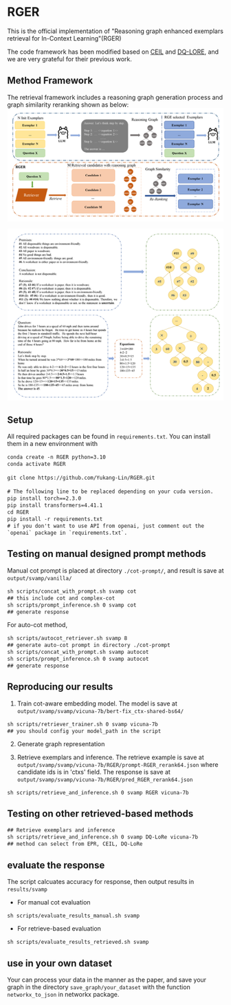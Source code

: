 # RGER
This is the official implementation of "Reasoning graph enhanced exemplars retrieval for In-Context Learning"(RGER)
<!-- under review in COLING 2025 -->
The code framework has been modified based on [CEIL](https://github.com/HKUNLP/icl-ceil) and [DQ-LORE](https://github.com/AI4fun/DQ-LoRe), and we are very grateful for their previous work.

## Method Framework
The retrieval framework includes a reasoning graph generation process and graph similarity reranking shown as below:
![Main Framework](fig/framework.png)

![to graph](fig/tograph.png)

## Setup
All required packages can be found in ``requirements.txt``. 
You can install them in a new environment with 
```shell
conda create -n RGER python=3.10
conda activate RGER

git clone https://github.com/Yukang-Lin/RGER.git

# The following line to be replaced depending on your cuda version.
pip install torch==2.3.0
pip install transformers=4.41.1
cd RGER
pip install -r requirements.txt
# if you don't want to use API from openai, just comment out the `openai` package in `requirements.txt`.
```

## Testing on manual designed prompt methods
Manual cot prompt is placed at directory `./cot-prompt/`, and result is save at `output/svamp/vanilla/`
```
sh scripts/concat_with_prompt.sh svamp cot
## this include cot and complex-cot
sh scripts/prompt_inference.sh 0 svamp cot
## generate response
```

For auto-cot method,
```
sh scripts/autocot_retriever.sh svamp 8
## generate auto-cot prompt in directory ./cot-prompt
sh scripts/concat_with_prompt.sh svamp autocot
sh scripts/prompt_inference.sh 0 svamp autocot
## generate response
```

## Reproducing our results
1. Train cot-aware embedding model. The model is save at `output/svamp/svamp/vicuna-7b/bert-fix_ctx-shared-bs64/`
```
sh scripts/retriever_trainer.sh 0 svamp vicuna-7b
## you should config your model_path in the script
```
2. Generate graph representation



3. Retrieve exemplars and inference. The retrieve example is save at `output/svamp/svamp/vicuna-7b/RGER/prompt-RGER_rerank64.json` where candidate ids is in 'ctxs' field. The response is save at `output/svamp/svamp/vicuna-7b/RGER/pred_RGER_rerank64.json`
```
sh scripts/retrieve_and_inference.sh 0 svamp RGER vicuna-7b
```

## Testing on other retrieved-based methods
```
## Retrieve exemplars and inference
sh scripts/retrieve_and_inference.sh 0 svamp DQ-LoRe vicuna-7b
## method can select from EPR, CEIL, DQ-LoRe
```

## evaluate the response
The script calcuates accuracy for response, then output results in `results/svamp`
* For manual cot evaluation
```
sh scripts/evaluate_results_manual.sh svamp
```
* For retrieve-based evaluation
```
sh scripts/evaluate_results_retrieved.sh svamp
```

## use in your own dataset
Your can process your data in the manner as the paper, and save your graph in the directory `save_graph/your_dataset` with the function `networkx_to_json` in networkx package.


